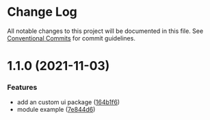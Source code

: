 # Change Log

All notable changes to this project will be documented in this file.
See [Conventional Commits](https://conventionalcommits.org) for commit guidelines.

# 1.1.0 (2021-11-03)


### Features

* add an custom ui package ([164b1f6](https://github.com/thiagosalper/mono-repo-rn/commit/164b1f68014073a3baa00a0e4bbf1e9b40300a65))
* module example ([7e844d6](https://github.com/thiagosalper/mono-repo-rn/commit/7e844d6284a988851fab89d6c812ba7247459602))
